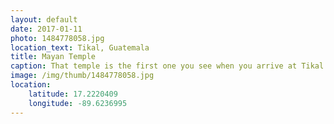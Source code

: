 ```yaml
---
layout: default
date: 2017-01-11
photo: 1484778058.jpg
location_text: Tikal, Guatemala
title: Mayan Temple
caption: That temple is the first one you see when you arrive at Tikal. It is very nice but not the nicest in my opinion.
image: /img/thumb/1484778058.jpg
location:
    latitude: 17.2220409
    longitude: -89.6236995
---
```

